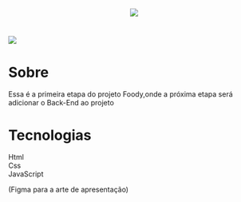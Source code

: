 <h1 align="center">
<img src="https://ik.imagekit.io/rfqtjl2re5/logo_gPqCsv_o8.png">
</h1>

<h1 align="centerS">
<img src="https://ik.imagekit.io/rfqtjl2re5/Capturar_0WSQcm1xx.JPG">
<h1>

# Sobre

Essa é a primeira etapa do projeto Foody,onde a próxima etapa será adicionar o Back-End ao projeto

# Tecnologias 

Html </br>
Css</br>
JavaScript</br>

(Figma para a arte de apresentação)
